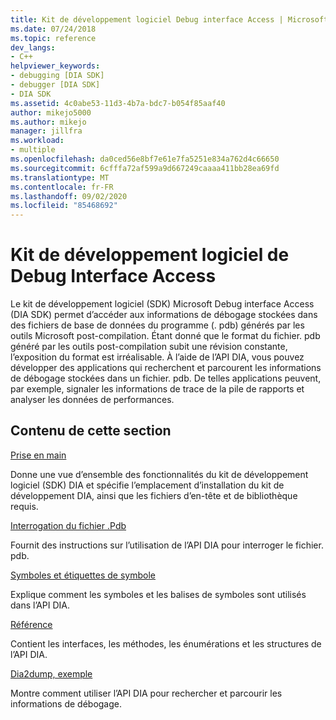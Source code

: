 ```yaml
---
title: Kit de développement logiciel Debug interface Access | Microsoft Docs
ms.date: 07/24/2018
ms.topic: reference
dev_langs:
- C++
helpviewer_keywords:
- debugging [DIA SDK]
- debugger [DIA SDK]
- DIA SDK
ms.assetid: 4c0abe53-11d3-4b7a-bdc7-b054f85aaf40
author: mikejo5000
ms.author: mikejo
manager: jillfra
ms.workload:
- multiple
ms.openlocfilehash: da0ced56e8bf7e61e7fa5251e834a762d4c66650
ms.sourcegitcommit: 6cfffa72af599a9d667249caaaa411bb28ea69fd
ms.translationtype: MT
ms.contentlocale: fr-FR
ms.lasthandoff: 09/02/2020
ms.locfileid: "85468692"
---
```

# <a name="debug-interface-access-sdk"></a>Kit de développement logiciel de Debug Interface Access

Le kit de développement logiciel (SDK) Microsoft Debug interface Access (DIA SDK) permet d’accéder aux informations de débogage stockées dans des fichiers de base de données du programme (. pdb) générés par les outils Microsoft post-compilation. Étant donné que le format du fichier. pdb généré par les outils post-compilation subit une révision constante, l’exposition du format est irréalisable. À l’aide de l’API DIA, vous pouvez développer des applications qui recherchent et parcourent les informations de débogage stockées dans un fichier. pdb. De telles applications peuvent, par exemple, signaler les informations de trace de la pile de rapports et analyser les données de performances.

## <a name="in-this-section"></a>Contenu de cette section

[Prise en main](../../debugger/debug-interface-access/getting-started-debug-interface-access-sdk.md)

Donne une vue d’ensemble des fonctionnalités du kit de développement logiciel (SDK) DIA et spécifie l’emplacement d’installation du kit de développement DIA, ainsi que les fichiers d’en-tête et de bibliothèque requis.

[Interrogation du fichier .Pdb](../../debugger/debug-interface-access/querying-the-dot-pdb-file.md)

Fournit des instructions sur l’utilisation de l’API DIA pour interroger le fichier. pdb.

[Symboles et étiquettes de symbole](../../debugger/debug-interface-access/symbols-and-symbol-tags.md)

Explique comment les symboles et les balises de symboles sont utilisés dans l’API DIA.

[Référence](../../debugger/debug-interface-access/debug-interface-access-sdk-reference.md)

Contient les interfaces, les méthodes, les énumérations et les structures de l’API DIA.

[Dia2dump, exemple](../../debugger/debug-interface-access/dia2dump-sample.md)

Montre comment utiliser l’API DIA pour rechercher et parcourir les informations de débogage.
